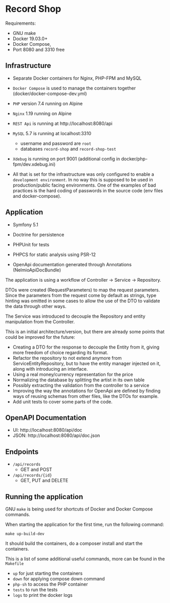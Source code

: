 # Record Shop

Requirements: 
 - GNU make
 - Docker 19.03.0+ 
 - Docker Compose, 
 - Port 8080 and 3310 free

## Infrastructure
 - Separate Docker containers for Nginx, PHP-FPM and MySQL

 - `Docker Compose` is used to manage the containers together (docker/docker-compose-dev.yml)

 - `PHP` version 7.4 running on Alpine

 - `Nginx` 1.19 running on Alpine

 - `REST Api` is running at http://localhost:8080/api

 - `MySQL` 5.7 is running at localhost:3310 
    - username and password are `root`
    - databases `record-shop` and `record-shop-test `

 - `Xdebug` is running on port 9001 (additional config in docker/php-fpm/dev.xdebug.ini)

 - All that is set for the infrastructure was only configured to enable a `development environment`. In no way this is 
 supposed to be used in production/public facing environments. One of the examples of bad practices is the hard coding 
 of passwords in the source code (env files and docker-compose).

## Application
 - Symfony 5.1
 
 - Doctrine for persistence

 - PHPUnit for tests

 - PHPCS for static analysis using PSR-12

 - OpenApi documentation generated through Annotations (NelmioApiDocBundle)

The application is using a workflow of Controller -> Service -> Repository.

DTOs were created (RequestParameters) to map the request parameters. Since the parameters from the request come by 
default as strings, type hinting was omitted in some cases to allow the use of the DTO to validate the data through 
other ways.

The Service was introduced to decouple the Repository and entity manipulation from the Controller.

This is an initial architecture/version, but there are already some points that could be improved for the future:
 - Creating a DTO for the response to decouple the Entity from it, giving more freedom of choice regarding its format.
 - Refactor the repository to not extend anymore from ServiceEntityRepository, but to have the entity manager injected 
 on it, along with introducing an interface.
 - Using a real money/currency representation for the price
 - Normalizing the database by splitting the artist in its own table
 - Possibly extracting the validation from the controller to a service
 - Improving the way the annotations for OpenApi are defined by finding ways of reusing schemas from other files, like 
 the DTOs for example.
 - Add unit tests to cover some parts of the code.

## OpenAPI Documentation
 - UI: http://localhost:8080/api/doc
 - JSON: http://localhost:8080/api/doc.json
 
## Endpoints
 - `/api/records`
    - GET and POST
 - `/api/records/{id}`
    - GET, PUT and DELETE

## Running the application
GNU `make` is being used for shortcuts of Docker and Docker Compose commands.

When starting the application for the first time, run the following command:

`make up-build-dev`

It should build the containers, do a composer install and start the containers. 

This is a list of some additional useful commands, more can be found in the `Makefile` 
 - `up` for just starting the containers
 - `down` for applying compose down command
 - `php-sh` to access the PHP container
 - `tests` to run the tests
 - `logs` to print the docker logs
